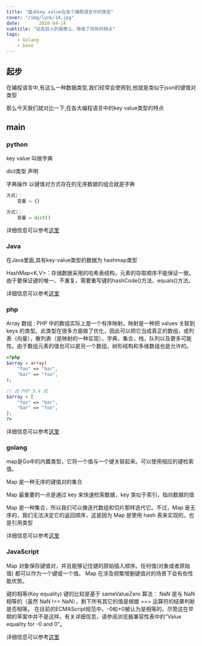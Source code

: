 ```yaml
---
title: "盘点key value在各个编程语言中的类型"
cover: "/img/lynk/14.jpg"
date:       2020-04-14
subtitle: "站在巨人的肩膀上，吸收了同伴的特点"
tags:
	- Golang
	- base
---
```



## 起步
在编程语言中,有这么一种数据类型,我们经常会使用到,他就是类似于json的键值对类型

那么今天我们就对比一下,在各大编程语言中的key value类型的特点
## main
### python
key value 叫做字典

dict类型
声明

字典操作
以键值对方式存在的无序数据的组合就是字典
```python
方式1：
    变量 = {}

方式2：
    变量 = dict()
```

详细信息可以参考[这里](http://victorfengming.gitee.io/course/python_book/%E5%86%85%E7%BD%AE%E5%87%BD%E6%95%B0%E5%8F%8A%E6%93%8D%E4%BD%9C/%E5%AD%97%E5%85%B8.html)


### Java
在Java里面,具有key-value类型的数据为
hashmap类型

HashMap<K,V>：存储数据采用的哈希表结构，元素的存取顺序不能保证一致。由于要保证键的唯一、不重复，需要重写键的hashCode()方法、equals()方法。

详细信息可以参考[这里](https://victorfengming.gitee.io/blog/note08/)


### php

Array 数组 :
PHP 中的数组实际上是一个有序映射。映射是一种把 values 关联到 keys 的类型。此类型在很多方面做了优化，因此可以把它当成真正的数组，或列表（向量），散列表（是映射的一种实现），字典，集合，栈，队列以及更多可能性。由于数组元素的值也可以是另一个数组，树形结构和多维数组也是允许的。

```php
<?php
$array = array(
    "foo" => "bar",
    "bar" => "foo",
);

// 自 PHP 5.4 起
$array = [
    "foo" => "bar",
    "bar" => "foo",
];
?>
```



详细信息可以参考[这里](https://victorfengming.gitee.io/blog/array/#php%E6%95%B0%E7%BB%84)

### golang
map是Go中的内置类型，它将一个值与一个键关联起来。可以使用相应的键检索值。

Map 是一种无序的键值对的集合

Map 最重要的一点是通过 key 来快速检索数据，key 类似于索引，指向数据的值


Map 是一种集合，所以我们可以像迭代数组和切片那样迭代它。不过，Map 是无序的，我们无法决定它的返回顺序，这是因为 Map 是使用 hash 表来实现的，也是引用类型

详细信息可以参考[这里](https://victorfengming.gitee.io/blog/golang-map/)

### JavaScript
Map 对象保存键值对，并且能够记住键的原始插入顺序。任何值(对象或者原始值) 都可以作为一个键或一个值。 Map 在涉及频繁增删键值对的场景下会有些性能优势。 

键的相等(Key equality)
键的比较是基于 sameValueZero 算法：
NaN 是与 NaN 相等的（虽然 NaN !== NaN），剩下所有其它的值是根据 === 运算符的结果判断是否相等。
在目前的ECMAScript规范中，-0和+0被认为是相等的，尽管这在早期的草案中并不是这样。有关详细信息，请参阅浏览器兼容性表中的“Value equality for -0 and 0”。

详细信息可以参考[这里](https://victorfengming.gitee.io/blog/js-map/)



